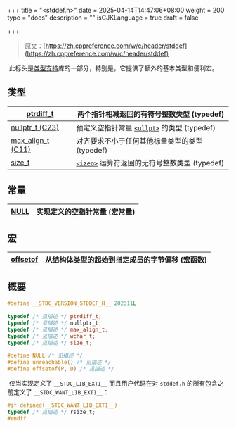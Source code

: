 +++
title = "<stddef.h>"
date = 2025-04-14T14:47:06+08:00
weight = 200
type = "docs"
description = ""
isCJKLanguage = true
draft = false

+++

> 原文：[https://zh.cppreference.com/w/c/header/stddef](https://zh.cppreference.com/w/c/header/stddef)

​	此标头是[类型支持](https://zh.cppreference.com/w/c/types)库的一部分，特别是，它提供了额外的基本类型和便利宏。

## 类型

| [ptrdiff_t<br />](https://zh.cppreference.com/w/c/types/ptrdiff_t) | 两个指针相减返回的有符号整数类型 (typedef)                   |
| ------------------------------------------------------------ | ------------------------------------------------------------ |
| [nullptr_t (C23)<br />](https://zh.cppreference.com/w/c/types/nullptr_t) | 预定义空指针常量 [`<ullpt>`](https://zh.cppreference.com/w/c/language/nullptr) 的类型 (typedef) |
| [max_align_t (C11)<br />](https://zh.cppreference.com/w/c/types/max_align_t) | 对齐要求不小于任何其他标量类型的类型 (typedef)               |
| [size_t<br />](https://zh.cppreference.com/w/c/types/size_t) | [`<izeo>`](https://zh.cppreference.com/w/c/language/sizeof) 运算符返回的无符号整数类型 (typedef) |

## 常量

| [NULL<br />](https://zh.cppreference.com/w/c/types/NULL) | 实现定义的空指针常量 (宏常量) |
| -------------------------------------------------------- | ----------------------------- |

## 宏

| [offsetof<br />](https://zh.cppreference.com/w/c/types/offsetof) | 从结构体类型的起始到指定成员的字节偏移 (宏函数) |
| ------------------------------------------------------------ | ----------------------------------------------- |

## 概要

```c
#define __STDC_VERSION_STDDEF_H__ 202311L
 
typedef /* 见描述 */ ptrdiff_t;
typedef /* 见描述 */ nullptr_t;
typedef /* 见描述 */ max_align_t;
typedef /* 见描述 */ wchar_t;
typedef /* 见描述 */ size_t;
 
#define NULL /* 见描述 */
#define unreachable() /* 见描述 */
#define offsetof(P, D) /* 见描述 */
```

​	仅当实现定义了 `__STDC_LIB_EXT1__` 而且用户代码在对 `stddef.h` 的所有包含之前定义了 `__STDC_WANT_LIB_EXT1__`：

```c
#if defined(__STDC_WANT_LIB_EXT1__)
typedef /* 见描述 */ rsize_t;
#endif
```